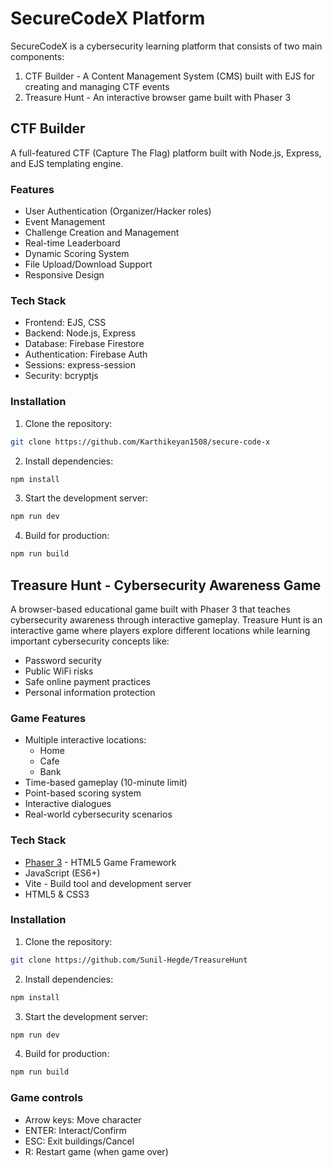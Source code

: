 # SecureCodeX Platform

SecureCodeX is a cybersecurity learning platform that consists of two main components:

1. CTF Builder - A Content Management System (CMS) built with EJS for creating and managing CTF events
2. Treasure Hunt - An interactive browser game built with Phaser 3

## CTF Builder

A full-featured CTF (Capture The Flag) platform built with Node.js, Express, and EJS templating engine.

### Features

- User Authentication (Organizer/Hacker roles)
- Event Management
- Challenge Creation and Management
- Real-time Leaderboard
- Dynamic Scoring System
- File Upload/Download Support
- Responsive Design

### Tech Stack

- Frontend: EJS, CSS
- Backend: Node.js, Express
- Database: Firebase Firestore
- Authentication: Firebase Auth
- Sessions: express-session
- Security: bcryptjs

### Installation

1. Clone the repository:

```sh
git clone https://github.com/Karthikeyan1508/secure-code-x
```

2. Install dependencies:

```sh
npm install
```

3. Start the development server:

```sh
npm run dev
```

4. Build for production:

```sh
npm run build
```

## Treasure Hunt - Cybersecurity Awareness Game

A browser-based educational game built with Phaser 3 that teaches cybersecurity awareness through interactive gameplay.
Treasure Hunt is an interactive game where players explore different locations while learning important cybersecurity concepts like:

- Password security
- Public WiFi risks
- Safe online payment practices
- Personal information protection

### Game Features

- Multiple interactive locations:
  - Home
  - Cafe
  - Bank
- Time-based gameplay (10-minute limit)
- Point-based scoring system
- Interactive dialogues
- Real-world cybersecurity scenarios

### Tech Stack

- [Phaser 3](https://phaser.io/phaser3) - HTML5 Game Framework
- JavaScript (ES6+)
- Vite - Build tool and development server
- HTML5 & CSS3

### Installation

1. Clone the repository:

```sh
git clone https://github.com/Sunil-Hegde/TreasureHunt
```

2. Install dependencies:

```sh
npm install
```

3. Start the development server:

```sh
npm run dev
```

4. Build for production:

```sh
npm run build
```

### Game controls

- Arrow keys: Move character
- ENTER: Interact/Confirm
- ESC: Exit buildings/Cancel
- R: Restart game (when game over)
